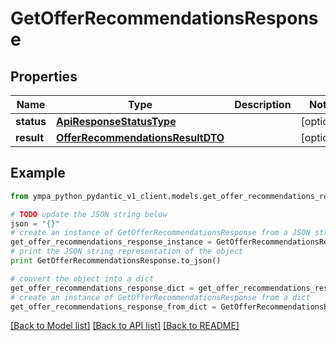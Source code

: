 # GetOfferRecommendationsResponse


## Properties
Name | Type | Description | Notes
------------ | ------------- | ------------- | -------------
**status** | [**ApiResponseStatusType**](ApiResponseStatusType.md) |  | [optional] 
**result** | [**OfferRecommendationsResultDTO**](OfferRecommendationsResultDTO.md) |  | [optional] 

## Example

```python
from ympa_python_pydantic_v1_client.models.get_offer_recommendations_response import GetOfferRecommendationsResponse

# TODO update the JSON string below
json = "{}"
# create an instance of GetOfferRecommendationsResponse from a JSON string
get_offer_recommendations_response_instance = GetOfferRecommendationsResponse.from_json(json)
# print the JSON string representation of the object
print GetOfferRecommendationsResponse.to_json()

# convert the object into a dict
get_offer_recommendations_response_dict = get_offer_recommendations_response_instance.to_dict()
# create an instance of GetOfferRecommendationsResponse from a dict
get_offer_recommendations_response_from_dict = GetOfferRecommendationsResponse.from_dict(get_offer_recommendations_response_dict)
```
[[Back to Model list]](../README.md#documentation-for-models) [[Back to API list]](../README.md#documentation-for-api-endpoints) [[Back to README]](../README.md)


